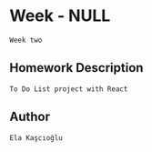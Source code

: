 # Week - NULL
```Week two```


## Homework Description

``` To Do List project with React  ```


## Author

```Ela Kaşcıoğlu```
